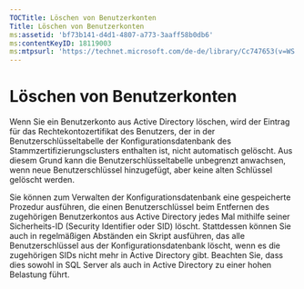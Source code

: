```yaml
---
TOCTitle: Löschen von Benutzerkonten
Title: Löschen von Benutzerkonten
ms:assetid: 'bf73b141-d4d1-4807-a773-3aaff58b0db6'
ms:contentKeyID: 18119003
ms:mtpsurl: 'https://technet.microsoft.com/de-de/library/Cc747653(v=WS.10)'
---
```


Löschen von Benutzerkonten
==========================

Wenn Sie ein Benutzerkonto aus Active Directory löschen, wird der Eintrag für das Rechtekontozertifikat des Benutzers, der in der Benutzerschlüsseltabelle der Konfigurationsdatenbank des Stammzertifizierungsclusters enthalten ist, nicht automatisch gelöscht. Aus diesem Grund kann die Benutzerschlüsseltabelle unbegrenzt anwachsen, wenn neue Benutzerschlüssel hinzugefügt, aber keine alten Schlüssel gelöscht werden.

Sie können zum Verwalten der Konfigurationsdatenbank eine gespeicherte Prozedur ausführen, die einen Benutzerschlüssel beim Entfernen des zugehörigen Benutzerkontos aus Active Directory jedes Mal mithilfe seiner Sicherheits-ID (Security Identifier oder SID) löscht. Stattdessen können Sie auch in regelmäßigen Abständen ein Skript ausführen, das alle Benutzerschlüssel aus der Konfigurationsdatenbank löscht, wenn es die zugehörigen SIDs nicht mehr in Active Directory gibt. Beachten Sie, dass dies sowohl in SQL Server als auch in Active Directory zu einer hohen Belastung führt.